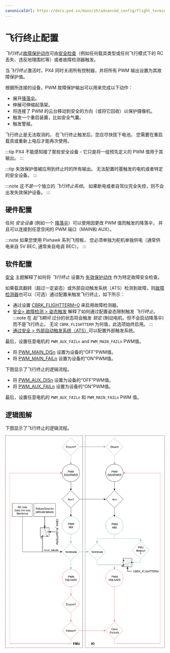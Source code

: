 ```yaml
---
canonicalUrl: https://docs.px4.io/main/zh/advanced_config/flight_termination
---
```


# 飞行终止配置

*飞行终止*[故障保护动作](../config/safety.md#failsafe_actions)可由[安全检查](../config/safety.md)（例如任何载具类型或任何飞行模式下的 RC 丢失、违反地理围栏等）或者故障检测器触发。 

当*飞行终止*激活时，PX4 同时关闭所有控制器，并将所有 PWM 输出设置为其故障保护值。

根据所连接的设备，PWM 故障保护输出可以用来完成以下动作：

- 展开[降落伞](../peripherals/parachute.md)。
- 伸展可伸缩起落架。
- 将连接了 PWM 的云台移动到安全的方向（或将它回收）以保护摄像机。
- 触发一个重启装置，比如安全气囊。
- 触发警报。

飞行终止是无法取消的。 在飞行终止触发后，您应尽快拔下电池。 您需要在重启载具或重新上电后才能再次使用。

:::tip PX4 不能感知接了那些安全设备 - 它只是将一组预先定义的 PWM 值用于其输出。
:::

:::tip
失效保护值被应用到终止时的所有输出。 无法配置时基触发的电机或者特定的安全设备。
:::

:::note
这*不是*一个独立的 *飞行终止系统*。 如果断电或者自驾仪完全失控，则不会出发失效保护设备。
:::

## 硬件配置

任何 *安全设备* (例如一个 [降落伞](../peripherals/parachute.md)）可以使用因更改 PWM 值而触发的降落伞， 并且可以连接到任意空闲的 PWM 端口（MAIN和 AUX）。

:::note
如果您使用 Pixhawk 系列飞控板， 您必须单独为舵机单独供电（通常供电来自 5V BEC, 通常来自电调 BEC）。
:::

## 软件配置

[安全](../config/safety.md) 主题解释了如何将 *飞行终止* 设置为 [失效保护动作](../config/safety.md#failsafe_actions) 作为特定故障安全检查。

如果载具翻转（超过一定姿态）或外部自动触发系统（ATS）检测到故障，则[故障检测器](../config/safety.md#failure_detector)也可以（可选）通过配置来触发飞行终止，如下所示：

- 通过设置 [CBRK_FLIGHTTERM=0](../advanced_config/parameter_reference.md#CBRK_FLIGHTTERM) 来启用故障检测器。
- [安全> 故障检测 > 姿态触发](../config/safety.md#attitude_trigger) 解释了如何通过配置姿态限制触发 *飞行终止*。 :::note 在 *起飞期间* 过分的状态将会触发 *锁定* (制动电机，但不会启动降落伞) 而不是飞行终止。 无论 `CBRK_FLIGHTTERM` 为何值，此选项始终启用。
:::
- [通过安全 > 外部自动触发系统（ATS）](../config/safety.md#external_ats)可以配置外部触发系统。

最后，设置任意电机的 `PWM_AUX_FAILn` and `PWM_MAIN_FAILn` PWM值。

- 将 [PWM_MAIN_DISn](../advanced_config/parameter_reference.md#PWM_MAIN_DIS1) 设置为设备的“OFF”PWM值。
- 将 [PWM_MAIN_FAILn](../advanced_config/parameter_reference.md#PWM_MAIN_FAIL1) 设置为设备的“ON”PWM值。

下图显示了飞行终止的逻辑流程。

- 将 [PWM_AUX_DISn](../advanced_config/parameter_reference.md#PWM_AUX_DIS1) 设置为设备的“OFF”PWM值。
- 将 [PWM_AUX_FAILn](../advanced_config/parameter_reference.md#PWM_AUX_FAIL1) 设置为设备的“ON”PWM值。

最后，设置任意电机的 `PWM_AUX_FAILn` 和 `PWM_MAIN_FAILn` PWM 值。

## 逻辑图解

下图显示了飞行终止的逻辑流程。

![逻辑图解](../../assets/config/flight_termination_logic_diagram.png)